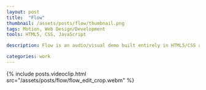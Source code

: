 ```yaml
---
layout: post
title:  "Flow"
thumbnail: /assets/posts/flow/thumbnail.png
tags: Motion, Web Design/Development
tools: HTML5, CSS, JavaScript

description: Flow is an audio/visual demo built entirely in HTML5/CSS and JavaScript. It makes heavy use of the ToneJS library for the audio and the P5JS for the visuals. The requirement for this project was to simply create something using a JavaScript libraries. At the time, I really wanted to write to some music but felt too busy with the projects I had on my plate. Essentially, my solution was to twist this project into what I actually wanted to do.

categories: work
---
```


{% include posts.videoclip.html src="/assets/posts/flow/flow_edit_crop.webm" %}